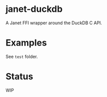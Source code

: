 # janet-duckdb
A Janet FFI wrapper around the DuckDB C API.

# Examples
See `test`  folder.

# Status
WIP
